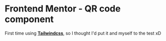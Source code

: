 # Frontend Mentor - QR code component

First time using [**Tailwindcss**](https://tailwindcss.com), so I thought I'd put it and myself to the test xD
